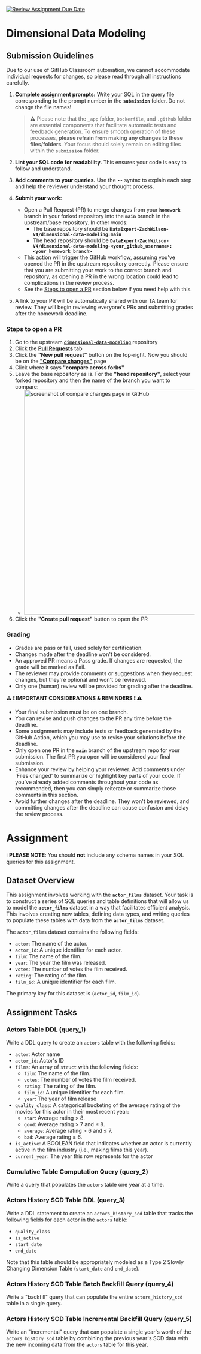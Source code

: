 [![Review Assignment Due Date](https://classroom.github.com/assets/deadline-readme-button-24ddc0f5d75046c5622901739e7c5dd533143b0c8e959d652212380cedb1ea36.svg)](https://classroom.github.com/a/VXA4U5uT)
# Dimensional Data Modeling

## Submission Guidelines

Due to our use of GitHub Classroom automation, we cannot accommodate individual requests for changes, so please read through all instructions carefully.

1. **Complete assignment prompts:** Write your SQL in the query file corresponding to the prompt number in the **`submission`** folder. Do not change the file names!
    >
    > :warning: Please note that the `_app` folder, `Dockerfile`, and `.github` folder are essential components that facilitate automatic tests and feedback generation. 
    > To ensure smooth operation of these processes, **please refrain from making any changes to these files/folders**. 
    > Your focus should solely remain on editing files within the **`submission`** folder.
    >

2. **Lint your SQL code for readability.** This ensures your code is easy to follow and understand.

3. **Add comments to your queries.** Use the **`--`** syntax to explain each step and help the reviewer understand your thought process. 

4. **Submit your work:**
    - Open a Pull Request (PR) to merge changes from your **`homework`** branch in your forked repository into the **`main`** branch in the upstream/base repository. In other words:
      - The base repository should be **`DataExpert-ZachWilson-V4/dimensional-data-modeling:main`**
      - The head repository should be **`DataExpert-ZachWilson-V4/dimensional-data-modeling-<your_github_username>:<your_homework_branch>`**
    - This action will trigger the GitHub workflow, assuming you've opened the PR in the upstream repository correctly. Please ensure that you are submitting your work to the correct branch and repository, as opening a PR in the wrong location could lead to complications in the review process.
    - See the [Steps to open a PR](#steps-to-open-a-pr) section below if you need help with this.

  5. A link to your PR will be automatically shared with our TA team for review. They will begin reviewing everyone's PRs and submitting grades after the homework deadline.

### Steps to open a PR
  1. Go to the upstream [**`dimensional-data-modeling`**](https://github.com/DataExpert-ZachWilson-V4/dimensional-data-modeling) repository
  2. Click the [**Pull Requests**](https://github.com/DataExpert-ZachWilson-V4/dimensional-data-modeling/pulls) tab
  3. Click the **"New pull request"** button on the top-right. Now you should be on the [**"Compare changes"**](https://github.com/DataExpert-ZachWilson-V4/dimensional-data-modeling/compare) page
  4. Click where it says **"compare across forks"**
  5. Leave the base repository as is. For the **"head repository"**, select your forked repository and then the name of the branch you want to compare:
     - <img src="compare_changes_screenshot.png" alt="screenshot of compare changes page in GitHub" width="600">
  6. Click the **"Create pull request"** button to open the PR

### Grading
  - Grades are pass or fail, used solely for certification.
  - Changes made after the deadline won't be considered. 
  - An approved PR means a Pass grade. If changes are requested, the grade will be marked as Fail.
  - The reviewer may provide comments or suggestions when they request changes, but they're optional and won't be reviewed.
  - Only one (human) review will be provided for grading after the deadline.

**:warning: :exclamation: IMPORTANT CONSIDERATIONS & REMINDERS :exclamation: :warning:**
  - Your final submission must be on one branch. 
  - You can revise and push changes to the PR any time before the deadline.
  - Some assignments may include tests or feedback generated by the GitHub Action, which you may use to revise your solutions before the deadline.
  - Only open one PR in the **`main`** branch of the upstream repo for your submission. The first PR you open will be considered your final submission.
  - Enhance your review by helping your reviewer. Add comments under 'Files changed' to summarize or highlight key parts of your code. If you've already added comments throughout your code as recommended, then you can simply reiterate or summarize those comments in this section.
  - Avoid further changes after the deadline. They won't be reviewed, and committing changes after the deadline can cause confusion and delay the review process.

Assignment
==================

ℹ️ **PLEASE NOTE**: You should **not** include any schema names in your SQL queries for this assignment.


## Dataset Overview

This assignment involves working with the **`actor_films`** dataset. Your task is to construct a series of SQL queries and table definitions that will allow us to model the **`actor_films`** dataset in a way that facilitates efficient analysis. This involves creating new tables, defining data types, and writing queries to populate these tables with data from the **`actor_films`** dataset.

The `actor_films` dataset contains the following fields:

- `actor`: The name of the actor.
- `actor_id`: A unique identifier for each actor.
- `film`: The name of the film.
- `year`: The year the film was released.
- `votes`: The number of votes the film received.
- `rating`: The rating of the film.
- `film_id`: A unique identifier for each film.

The primary key for this dataset is (`actor_id`, `film_id`).

## Assignment Tasks

### Actors Table DDL (query_1)

Write a DDL query to create an `actors` table with the following fields:

- `actor`: Actor name
- `actor_id`: Actor's ID
- `films`: An array of `struct` with the following fields:
  - `film`: The name of the film.
  - `votes`: The number of votes the film received.
  - `rating`: The rating of the film.
  - `film_id`: A unique identifier for each film.
  - `year`: The year of film release
- `quality_class`: A categorical bucketing of the average rating of the movies for this actor in their most recent year:
  - `star`: Average rating > 8.
  - `good`: Average rating > 7 and ≤ 8.
  - `average`: Average rating > 6 and ≤ 7.
  - `bad`: Average rating ≤ 6.
- `is_active`: A BOOLEAN field that indicates whether an actor is currently active in the film industry (i.e., making films this year).
- `current_year`: The year this row represents for the actor

### Cumulative Table Computation Query (query_2)

Write a query that populates the `actors` table one year at a time.

### Actors History SCD Table DDL (query_3)

Write a DDL statement to create an `actors_history_scd` table that tracks the following fields for each actor in the `actors` table:

- `quality_class`
- `is_active`
- `start_date`
- `end_date`

Note that this table should be appropriately modeled as a Type 2 Slowly Changing Dimension Table (`start_date` and `end_date`).

### Actors History SCD Table Batch Backfill Query (query_4)

Write a "backfill" query that can populate the entire `actors_history_scd` table in a single query.

### Actors History SCD Table Incremental Backfill Query (query_5)

Write an "incremental" query that can populate a single year's worth of the `actors_history_scd` table by combining the previous year's SCD data with the new incoming data from the `actors` table for this year.
